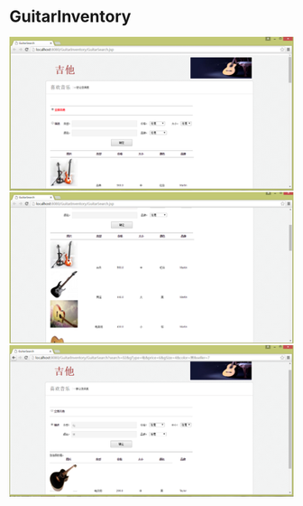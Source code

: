 # GuitarInventory
![frontpage](https://github.com/Rutabaga1/GuitarInventory/blob/master/01-1.PNG)
![frontpage2](https://github.com/Rutabaga1/GuitarInventory/blob/master/01-2.PNG)
![searchResult](https://github.com/Rutabaga1/GuitarInventory/blob/master/Search.PNG)
